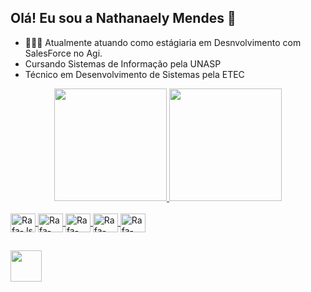 ## Olá! Eu sou a Nathanaely Mendes 👋
- 👩🏻‍💻 Atualmente atuando como estágiaria em Desnvolvimento com SalesForce no Agi.
- Cursando Sistemas de Informação pela UNASP
- Técnico em Desenvolvimento de Sistemas pela ETEC 
<div align="center">
  <a href="https://github.com/devmend3s">
  <img height="180em" src="https://github-readme-stats.vercel.app/api?username=devmend3s&show_icons=true&theme=dark&include_all_commits=true&count_private=true"/>
  <img height="180em" src="https://github-readme-stats.vercel.app/api/top-langs/?username=devmend3s&layout=compact&langs_count=7&theme=dark"/>
</div>  
<div style="display: inline_block"><br>
  <img align="center" alt="Rafa-Js" height="30" width="40" src="https://cdn.jsdelivr.net/gh/devicons/devicon/icons/c/c-original.svg">
  <img align="center" alt="Rafa-React" height="30" width="40" src="https://cdn.jsdelivr.net/gh/devicons/devicon/icons/html5/html5-original.svg">
  <img align="center" alt="Rafa-HTML" height="30" width="40" src="https://cdn.jsdelivr.net/gh/devicons/devicon/icons/css3/css3-original.svg">
  <img align="center" alt="Rafa-CSS" height="30" width="40" src="https://cdn.jsdelivr.net/gh/devicons/devicon/icons/php/php-plain.svg">
  <img align="center" alt="Rafa-Python" height="30" width="40" src="https://cdn.jsdelivr.net/gh/devicons/devicon/icons/mysql/mysql-original.svg">
 

  ##
  
<div> 
  <a href="https://linkedin.com/nathanaelymendes" target="_blank"><img src="https://th.bing.com/th/id/R.6e154f80072e0f134105ec35599d74a6?rik=FuCTxBaCafJosQ&riu=http%3a%2f%2fwww.vhv.rs%2ffile%2fmax%2f9%2f98181_linkedin-transparent-png.png&ehk=AxP4h6bKnUWcGTor4PVhnQB%2bpJFGmEiu6wwfCXRXJYI%3d&risl=&pid=ImgRaw&r=0" width= "50px" heigth= "50px"> </a>
</div>

##
